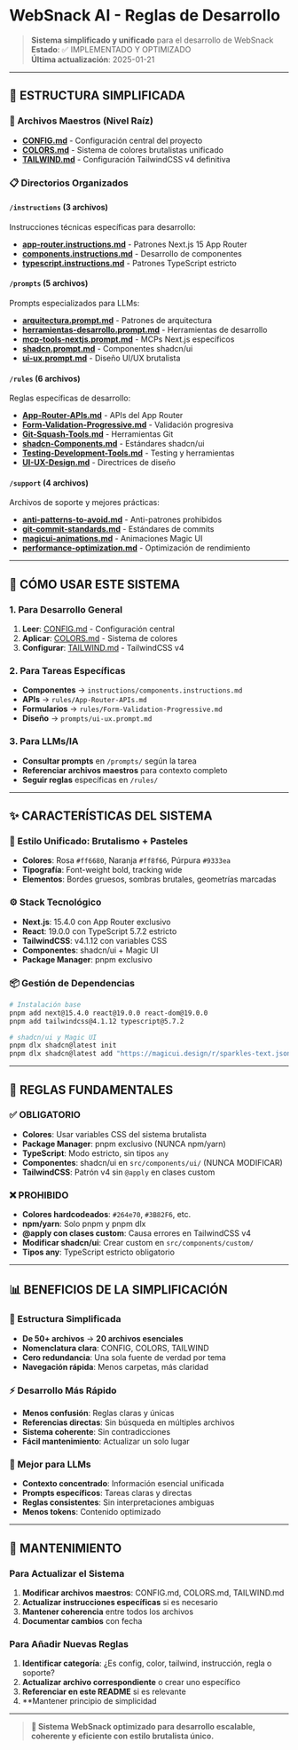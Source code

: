 # WebSnack AI - Reglas de Desarrollo

> **Sistema simplificado y unificado** para el desarrollo de WebSnack  
> **Estado**: ✅ IMPLEMENTADO Y OPTIMIZADO  
> **Última actualización**: 2025-01-21

---

## 📁 ESTRUCTURA SIMPLIFICADA

### **🎯 Archivos Maestros (Nivel Raíz)**

- **[CONFIG.md](./CONFIG.md)** - Configuración central del proyecto
- **[COLORS.md](./COLORS.md)** - Sistema de colores brutalistas unificado
- **[TAILWIND.md](./TAILWIND.md)** - Configuración TailwindCSS v4 definitiva

### **📋 Directorios Organizados**

#### **`/instructions` (3 archivos)**

Instrucciones técnicas específicas para desarrollo:

- **[app-router.instructions.md](./instructions/app-router.instructions.md)** - Patrones Next.js 15 App Router
- **[components.instructions.md](./instructions/components.instructions.md)** - Desarrollo de componentes
- **[typescript.instructions.md](./instructions/typescript.instructions.md)** - Patrones TypeScript estricto

#### **`/prompts` (5 archivos)**

Prompts especializados para LLMs:

- **[arquitectura.prompt.md](./prompts/arquitectura.prompt.md)** - Patrones de arquitectura
- **[herramientas-desarrollo.prompt.md](./prompts/herramientas-desarrollo.prompt.md)** - Herramientas de desarrollo
- **[mcp-tools-nextjs.prompt.md](./prompts/mcp-tools-nextjs.prompt.md)** - MCPs Next.js específicos
- **[shadcn.prompt.md](./prompts/shadcn.prompt.md)** - Componentes shadcn/ui
- **[ui-ux.prompt.md](./prompts/ui-ux.prompt.md)** - Diseño UI/UX brutalista

#### **`/rules` (6 archivos)**

Reglas específicas de desarrollo:

- **[App-Router-APIs.md](./rules/App-Router-APIs.md)** - APIs del App Router
- **[Form-Validation-Progressive.md](./rules/Form-Validation-Progressive.md)** - Validación progresiva
- **[Git-Squash-Tools.md](./rules/Git-Squash-Tools.md)** - Herramientas Git
- **[shadcn-Components.md](./rules/shadcn-Components.md)** - Estándares shadcn/ui
- **[Testing-Development-Tools.md](./rules/Testing-Development-Tools.md)** - Testing y herramientas
- **[UI-UX-Design.md](./rules/UI-UX-Design.md)** - Directrices de diseño

#### **`/support` (4 archivos)**

Archivos de soporte y mejores prácticas:

- **[anti-patterns-to-avoid.md](./support/anti-patterns-to-avoid.md)** - Anti-patrones prohibidos
- **[git-commit-standards.md](./support/git-commit-standards.md)** - Estándares de commits
- **[magicui-animations.md](./support/magicui-animations.md)** - Animaciones Magic UI
- **[performance-optimization.md](./support/performance-optimization.md)** - Optimización de rendimiento

---

## 🚀 **CÓMO USAR ESTE SISTEMA**

### **1. Para Desarrollo General**

1. **Leer**: [CONFIG.md](./CONFIG.md) - Configuración central
2. **Aplicar**: [COLORS.md](./COLORS.md) - Sistema de colores
3. **Configurar**: [TAILWIND.md](./TAILWIND.md) - TailwindCSS v4

### **2. Para Tareas Específicas**

- **Componentes** → `instructions/components.instructions.md`
- **APIs** → `rules/App-Router-APIs.md`
- **Formularios** → `rules/Form-Validation-Progressive.md`
- **Diseño** → `prompts/ui-ux.prompt.md`

### **3. Para LLMs/IA**

- **Consultar prompts** en `/prompts/` según la tarea
- **Referenciar archivos maestros** para contexto completo
- **Seguir reglas** específicas en `/rules/`

---

## ✨ **CARACTERÍSTICAS DEL SISTEMA**

### **🎨 Estilo Unificado: Brutalismo + Pasteles**

- **Colores**: Rosa `#ff6680`, Naranja `#ff8f66`, Púrpura `#9333ea`
- **Tipografía**: Font-weight bold, tracking wide
- **Elementos**: Bordes gruesos, sombras brutales, geometrías marcadas

### **⚙️ Stack Tecnológico**

- **Next.js**: 15.4.0 con App Router exclusivo
- **React**: 19.0.0 con TypeScript 5.7.2 estricto
- **TailwindCSS**: v4.1.12 con variables CSS
- **Componentes**: shadcn/ui + Magic UI
- **Package Manager**: pnpm exclusivo

### **📦 Gestión de Dependencias**

```bash
# Instalación base
pnpm add next@15.4.0 react@19.0.0 react-dom@19.0.0
pnpm add tailwindcss@4.1.12 typescript@5.7.2

# shadcn/ui y Magic UI
pnpm dlx shadcn@latest init
pnpm dlx shadcn@latest add "https://magicui.design/r/sparkles-text.json"
```

---

## 🎯 **REGLAS FUNDAMENTALES**

### **✅ OBLIGATORIO**

- **Colores**: Usar variables CSS del sistema brutalista
- **Package Manager**: pnpm exclusivo (NUNCA npm/yarn)
- **TypeScript**: Modo estricto, sin tipos `any`
- **Componentes**: shadcn/ui en `src/components/ui/` (NUNCA MODIFICAR)
- **TailwindCSS**: Patrón v4 sin `@apply` en clases custom

### **❌ PROHIBIDO**

- **Colores hardcodeados**: `#264e70`, `#3B82F6`, etc.
- **npm/yarn**: Solo pnpm y pnpm dlx
- **@apply con clases custom**: Causa errores en TailwindCSS v4
- **Modificar shadcn/ui**: Crear custom en `src/components/custom/`
- **Tipos any**: TypeScript estricto obligatorio

---

## 📊 **BENEFICIOS DE LA SIMPLIFICACIÓN**

### **🎯 Estructura Simplificada**

- **De 50+ archivos** → **20 archivos esenciales**
- **Nomenclatura clara**: CONFIG, COLORS, TAILWIND
- **Cero redundancia**: Una sola fuente de verdad por tema
- **Navegación rápida**: Menos carpetas, más claridad

### **⚡ Desarrollo Más Rápido**

- **Menos confusión**: Reglas claras y únicas
- **Referencias directas**: Sin búsqueda en múltiples archivos
- **Sistema coherente**: Sin contradicciones
- **Fácil mantenimiento**: Actualizar un solo lugar

### **🧠 Mejor para LLMs**

- **Contexto concentrado**: Información esencial unificada
- **Prompts específicos**: Tareas claras y directas
- **Reglas consistentes**: Sin interpretaciones ambiguas
- **Menos tokens**: Contenido optimizado

---

## 🔄 **MANTENIMIENTO**

### **Para Actualizar el Sistema**

1. **Modificar archivos maestros**: CONFIG.md, COLORS.md, TAILWIND.md
2. **Actualizar instrucciones específicas** si es necesario
3. **Mantener coherencia** entre todos los archivos
4. **Documentar cambios** con fecha

### **Para Añadir Nuevas Reglas**

1. **Identificar categoría**: ¿Es config, color, tailwind, instrucción, regla o soporte?
2. **Actualizar archivo correspondiente** o crear uno específico
3. **Referenciar en este README** si es relevante
4. \*\*Mantener principio de simplicidad

---

<!-- DEPRECATION NOTICE: El estilo 'brutalista' fue retirado del proyecto. Las referencias a 'brutalismo' en este README están archivadas como referencia histórica y no deben seguirse en nuevas implementaciones. -->

> **🚀 Sistema WebSnack optimizado para desarrollo escalable, coherente y eficiente con estilo brutalista único.**
